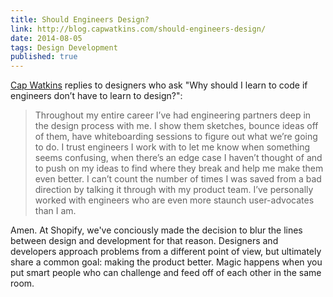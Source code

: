 ```yaml
---
title: Should Engineers Design?
link: http://blog.capwatkins.com/should-engineers-design/
date: 2014-08-05
tags: Design Development
published: true
---
```


[Cap Watkins][cap] replies to designers who ask "Why should I learn to code if engineers don’t have to learn to design?":

> Throughout my entire career I’ve had engineering partners deep in the design process with me. I show them sketches, bounce ideas off of them, have whiteboarding sessions to figure out what we’re going to do. I trust engineers I work with to let me know when something seems confusing, when there’s an edge case I haven’t thought of and to push on my ideas to find where they break and help me make them even better. I can’t count the number of times I was saved from a bad direction by talking it through with my product team. I’ve personally worked with engineers who are even more staunch user-advocates than I am.

Amen. At Shopify, we've conciously made the decision to blur the lines between design and development for that reason. Designers and developers approach problems from a different point of view, but ultimately share a common goal: making the product better. Magic happens when you put smart people who can challenge and feed off of each other in the same room.

[cap]: http://blog.capwatkins.com/should-engineers-design/
